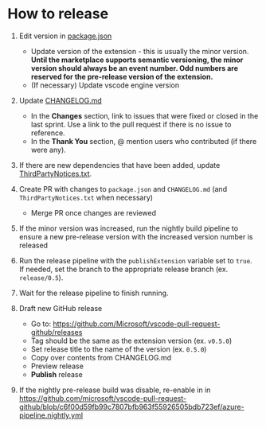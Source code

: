 # How to release

1. Edit version in [package.json](https://github.com/Microsoft/vscode-pull-request-github/blob/main/package.json)
    - Update version of the extension - this is usually the minor version.
	**Until the marketplace supports semantic versioning, the minor version should always be an event number. Odd numbers are reserved for the pre-release version of the extension.**
    - (If necessary) Update vscode engine version

2. Update [CHANGELOG.md](https://github.com/Microsoft/vscode-pull-request-github/blob/main/CHANGELOG.md)
    - In the **Changes** section, link to issues that were fixed or closed in the last sprint. Use a link to the pull request if there is no issue to reference.
    - In the **Thank You** section, @ mention users who contributed (if there were any).

3. If there are new dependencies that have been added, update [ThirdPartyNotices.txt](https://github.com/microsoft/vscode-pull-request-github/commits/main/ThirdPartyNotices.txt).

4. Create PR with changes to `package.json` and `CHANGELOG.md` (and `ThirdPartyNotices.txt` when necessary)
    - Merge PR once changes are reviewed

5. If the minor version was increased, run the nightly build pipeline to ensure a new pre-release version with the increased version number is released

6. Run the release pipeline with the `publishExtension` variable set to `true`. If needed, set the branch to the appropriate release branch (ex. `release/0.5`).

7. Wait for the release pipeline to finish running.

8. Draft new GitHub release
    - Go to: https://github.com/Microsoft/vscode-pull-request-github/releases
    - Tag should be the same as the extension version (ex. `v0.5.0`)
    - Set release title to the name of the version (ex. `0.5.0`)
    - Copy over contents from CHANGELOG.md
    - Preview release
    - **Publish** release

9. If the nightly pre-release build was disable, re-enable in in https://github.com/microsoft/vscode-pull-request-github/blob/c6f00d59fb99c7807bfb963f55926505bdb723ef/azure-pipeline.nightly.yml
